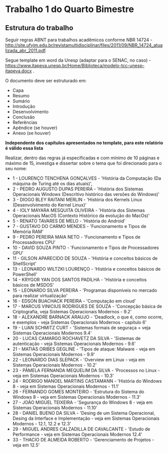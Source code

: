 # Trabalho 1 do Quarto Bimestre

## Estrutura do trabalho 
Seguir regras ABNT para trabalhos acadêmicos conforme NBR 14724 - http://site.ufvjm.edu.br/revistamultidisciplinar/files/2011/09/NBR_14724_atualizada_abr_2011.pdf. 

Segue template em word da Unesp (adaptar para o SENAC, no caso) - https://www.itapeva.unesp.br/Home/Biblioteca/modelo-tcc-unesp-itapeva.docx .

O documento deve ser estruturado em:

* Capa
* Resumo
* Sumário
* Introdução
* Desenvolvimento
* Conclusão
* Referências
* Apêndice (se houver)
* Anexo (se houver)

__Independente dos capítulos apresentados no template, para este relatório é válido essa lista__

Realizar, dentro das regras já especificadas e com mínimo de 10 páginas e máximo de 15, investiga e dissertar sobre o tema que foi direcionado para o seu nome:

* 1 - LOURENÇO TENCHENA GONÇALVES - 'História da Computação (Da máquina de Turing até os dias atuais)',
* 2 - PEDRO AUGUSTO DUPAS PEREIRA - 'História dos Sistemas Operacionais Windows (Descritivo histórico das versões do Windows)'
* 3 - DIOGO BLEY RAITANI MERLIN - 'História dos Kernels Linux (Desenvolvimento do Kernel Linux)'
* 4 - IOLY MAYARA MESQUITA OLIVEIRA - 'História dos Sistemas Operacionais MacOS (Contexto Histórico da evolução do MacOs)'
* 5 - RENATO TAVARES DE MELO - 'História do Android'
* 7 - GUSTAVO DO CARMO MENDES - 'Funcionamento e Tipos de Memória RAM'
* 9 - PEDRO PEREIRA MAIA NETO - 'Funcionamento e Tipos de Processadores CPU'
* 10 - DAVID SOUZA PINTO - 'Funcionamento e Tipos de Processadores GPU'
* 11 - GILSON APARECIDO DE SOUZA - 'História e conceitos básicos de ShellScript'
* 13 - LEONARDO WILTZKI LOURENÇO - 'História e conceitos básicos de PowerShell'
* 14 - KRYGOR YAN DOS SANTOS PADILHA - 'História e conceitos básicos de MSDOS'
* 15 - LEONARDO SILVA PEREIRA - 'Programas disponíveis no mercado para realizar virtualização'
* 16 - EDSON BUACHACK PEREIRA - 'Computação em cloud'
* 17 - MARCUS VINICIUS RODRIGUES DE SOUZA - 'Concepção básica de Criptografia, veja Sistemas Operacionais Modernos -  9.2'
* 18 - ALEXANDRE BARNACK ARAUJO - 'Deadlock, o que é, como ocorre, e exemplos - veja Sistemas Operacionais Modernos - capítulo 6'
* 19 - LUAN SCHMITZ CURT - 'Sistemas formais de seguraça = veja Sistemas Operacionais Modernos 9.4'
* 20 - LUCAS CAMARGO ROCHAVETZ DA SILVA - 'Sistemas de autenticação - veja Sistemas Operacionais Modernos - 9.6'
* 21 - MATIAS ORIBES GEGLINE - 'Tipos de ataque: Malware - veja em Sistemas Operacionais Modernos - 9.9'
* 22 - LEONARDO DIAS SLEPACK - 'Overview em Linux - veja em Sistemas Operacionais Modernos - 10.2'
* 23 - PÂMELA FERNANDA MEQUELIM DA SILVA - 'Processos no Linux - veja em Sistemas Operacionais Modernos - 10.3'
* 24 - RODRIGO MANOEL MARTINS CASTAMANN - 'História do Windows 8 - veja em Sistemas Operacionais Modernos - 11.1'
* 26 - FERNANDO GOMES MONTEIRO - 'Estrutura do Sistema do Windows 8 - veja em Sistemas Operacionais Modernos - 11.3'
* 27 - JOÃO MIGUEL TEIXEIRA - 'Segurança do Windows 8 - veja em Sistemas Operacionais Modernos - 11.10'
* 28 - DANIEL BUENO DA SILVA - 'Desing de um Sistema Operacional, Desing da Interface e Implementação  - veja em Sistemas Operacionais Modernos - 12.1, 12.2 e 12.3'
* 29 - MIGUEL ANDRES CALZADILLA DE CAVALCANTE - 'Estudo de Performance - veja em Sistemas Operacionais Modernos 12.4'
* 33 - THACIO DE ALMEIDA ROBERTO - 'Gerenciamento de Projetos - veja em 12.5' 